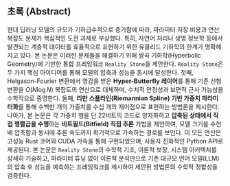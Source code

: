 ## 초록 (Abstract)

현대 딥러닝 모델의 규모가 기하급수적으로 증가함에 따라, 파라미터 저장 비용과 연산 복잡도 문제가 핵심적인 도전 과제로 부상했다. 특히, 자연어 처리나 생명 정보학 등에서 발견되는 계층적 데이터를 효율적으로 표현하기 위한 유클리드 기하학의 한계가 명확해지고 있다. 본 논문은 이러한 문제들을 해결하기 위해 쌍곡 기하학(Hyperbolic Geometry)에 기반한 통합 프레임워크 `Reality Stone`을 제안한다. `Reality Stone`은 두 가지 핵심 아이디어를 통해 모델의 압축과 성능을 동시에 달성한다. 첫째, Helgason-Fourier 변환에서 영감을 받은 **Hyper-Butterfly 레이어**를 통해 기존 선형 변환을 $O(N \log N)$ 복잡도의 연산으로 대체하며, 수치적 안정성과 보편적 근사 가능성을 수학적으로 증명한다. 둘째, **리만 스플라인(Riemannian Spline) 기반 가중치 파라미터화**를 통해 수백만 개의 가중치를 수십 개의 제어점으로 표현하는 방법론을 제시한다. 나아가, 본 논문은 각 가중치 행을 단 22비트의 코드로 양자화하고 **압축된 상태에서 직접 행렬곱을 수행**하는 **비트필드(Bitfield) 직접 추론** 기법을 제안하여, 모델 크기를 수천 배 압축함과 동시에 추론 속도까지 획기적으로 가속하는 경로를 보인다. 이 모든 연산은 고성능 Rust 코어와 CUDA 가속을 통해 구현되었으며, 사용자 친화적인 Python API로 제공된다. 본 논문은 `Reality Stone`의 수학적 기초, 이론적 보장, 시스템 아키텍처를 상세히 기술하고, 파라미터 튜닝 없이 이론적 분석만으로 기존 대규모 언어 모델(LLM)의 압축 후 성능을 예측하는 프레임워크를 제시하여 제안된 방법론의 수학적 정합성을 검증한다. 